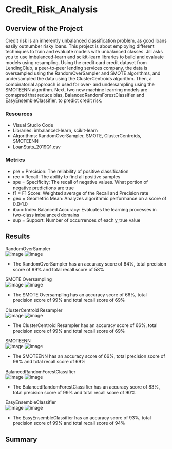 # Credit_Risk_Analysis

## Overview of the Project
Credit risk is an inherently unbalanced classification problem, as good loans easily outnumber risky loans. This project is about employing different techniques to train and evaluate models with unbalanced classes. Jill asks you to use imbalanced-learn and scikit-learn libraries to build and evaluate models using resampling. Using the credit card credit dataset from LendingClub, a peer-to-peer lending services company, the data is oversampled using the RandomOverSampler and SMOTE algorithms, and undersampled the data using the ClusterCentroids algorithm. Then, a combinatorial approach is used for over- and undersampling using the SMOTEENN algorithm. Next, two new machine learning models are comapred that reduce bias, BalancedRandomForestClassifier and EasyEnsembleClassifier, to predict credit risk.

### Resources
- Visual Studio Code
- Libraries: imbalanced-learn, scikit-learn
- Algorithms: RandomOverSampler, SMOTE, ClusterCentroids, SMOTEENN
- LoanStats_2019Q1.csv  

### Metrics
- pre = Precision: The reliability of positive classification
- rec = Recall: The ability to find all positive samples
- spe = Specificity: The recall of negative values. What portion of negative predictions are true
- f1 = F1 Score: Weighted average of the Recall and Precision rate
- geo = Geometric Mean: Analyzes algorithmic performance on a score of 0.0-1.0
- iba = Index Balanced Accuracy: Evaluates the learning processes in two-class imbalanced domains
- sup = Support: Number of occurrences of each y_true value

## Results
RandomOverSampler  
![image](https://user-images.githubusercontent.com/86776606/199567126-8476a14f-7f34-4201-9140-b4105ba0e822.png)
![image](https://user-images.githubusercontent.com/86776606/199531718-babff12d-00d0-4a29-b629-ac99cbb79740.png)  
- The RandomOverSampler has an accuracy score of 64%, total precision score of 99% and total recall score of 58%


SMOTE Oversampling  
![image](https://user-images.githubusercontent.com/86776606/199567288-dc8734f4-7f75-450b-9d58-d795f66e2266.png)
![image](https://user-images.githubusercontent.com/86776606/199531987-0e5653ed-ffda-47ef-90a8-2ad9d7c3d276.png)  
- The SMOTE Oversampling has an accuracy score of 66%, total precision score of 99% and total recall score of 69%


ClusterCentroid Resampler  
![image](https://user-images.githubusercontent.com/86776606/199567423-552aaf73-e628-48a4-bd39-fef68410e2ef.png)
![image](https://user-images.githubusercontent.com/86776606/199532430-6648e548-8ff6-44ce-8ab9-a65f7a797307.png)  
- The ClusterCentroid Resampler has an accuracy score of 66%, total precision score of 99% and total recall score of 69%


SMOTEENN  
![image](https://user-images.githubusercontent.com/86776606/199567491-a19580fb-9a95-4437-afe4-c3315d1a1668.png)
![image](https://user-images.githubusercontent.com/86776606/199532699-884ab1e4-c7c7-4a63-a231-8981bacc859a.png)  
- The SMOTEENN has an accuracy score of 66%, total precision score of 99% and total recall score of 69%


BalancedRandomForestClassifier  
![image](https://user-images.githubusercontent.com/86776606/199567610-c1827e2b-d6c1-4e84-8cfc-9f1153a98ca1.png)
![image](https://user-images.githubusercontent.com/86776606/199542415-f88400c1-5a30-4529-a81a-8491efda2ab7.png)  
- The BalancedRandomForestClassifier has an accuracy score of 83%, total precision score of 99% and total recall score of 90%


EasyEnsembleClassifier  
![image](https://user-images.githubusercontent.com/86776606/199567667-d8e4dd05-519d-4ac9-9238-80d16d193549.png)
![image](https://user-images.githubusercontent.com/86776606/199542546-68265f9b-c8f0-4ec1-8c23-91fcdac437f8.png)  
- The EasyEnsembleClassifier has an accuracy score of 93%, total precision score of 99% and total recall score of 94%

## Summary
